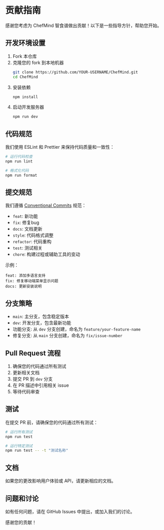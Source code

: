 # 贡献指南

感谢您考虑为 ChefMind 智食谱做出贡献！以下是一些指导方针，帮助您开始。

## 开发环境设置

1. Fork 本仓库
2. 克隆您的 fork 到本地机器
   ```bash
   git clone https://github.com/YOUR-USERNAME/ChefMind.git
   cd ChefMind
   ```
3. 安装依赖
   ```bash
   npm install
   ```
4. 启动开发服务器
   ```bash
   npm run dev
   ```

## 代码规范

我们使用 ESLint 和 Prettier 来保持代码质量和一致性：

```bash
# 运行代码检查
npm run lint

# 格式化代码
npm run format
```

## 提交规范

我们遵循 [Conventional Commits](https://www.conventionalcommits.org/) 规范：

- `feat`: 新功能
- `fix`: 修复bug
- `docs`: 文档更新
- `style`: 代码格式调整
- `refactor`: 代码重构
- `test`: 测试相关
- `chore`: 构建过程或辅助工具的变动

示例：
```
feat: 添加多语言支持
fix: 修复移动端菜单显示问题
docs: 更新安装说明
```

## 分支策略

- `main`: 主分支，包含稳定版本
- `dev`: 开发分支，包含最新功能
- 功能分支: 从 `dev` 分支创建，命名为 `feature/your-feature-name`
- 修复分支: 从 `main` 分支创建，命名为 `fix/issue-number`

## Pull Request 流程

1. 确保您的代码通过所有测试
2. 更新相关文档
3. 提交 PR 到 `dev` 分支
4. 在 PR 描述中引用相关 issue
5. 等待代码审查

## 测试

在提交 PR 前，请确保您的代码通过所有测试：

```bash
# 运行所有测试
npm run test

# 运行特定测试
npm run test -- -t "测试名称"
```

## 文档

如果您的更改影响用户体验或 API，请更新相应的文档。

## 问题和讨论

如有任何问题，请在 GitHub Issues 中提出，或加入我们的讨论。

感谢您的贡献！